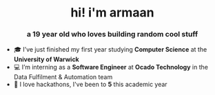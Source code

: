 <h1 align="center">hi! i'm armaan</h1>
<h3 align="center">a 19 year old who loves building random cool stuff</h3>

- 🎓 I’ve just finished my first year studying **Computer Science** at the **University of Warwick**
- 💻 I’m interning as a **Software Engineer** at **Ocado Technology** in the Data Fulfilment & Automation team
- 🧩 I love hackathons, I've been to **5** this academic year
